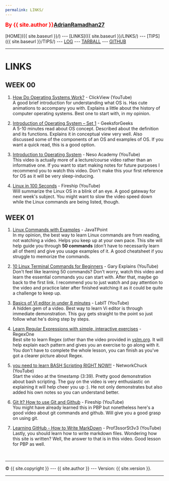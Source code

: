 ```yaml
---
permalink: LINKS/
---
```

<span style="color:red; font-weight:bold; font-size:larger;">By {{ site.author }}[AdrianRamadhan27](https://github.com/AdrianRamadhan27)</span>
<br><br>
[HOME]({{ site.baseurl }}/) ---
[LINKS]({{ site.baseurl }}/LINKS/) ---
[TIPS]({{ site.baseurl }}/TIPS/) ---
[LOG](https://adrianramadhan27.github.io/os222/TXT/mylog.txt) ---
[TARBALL](SandBox/cbkadal.tar.xz) ---
[GITHUB](https://github.com/AdrianRamadhan27/os222/)
<br>
<hr>

# LINKS

## WEEK 00
1. [How Do Operating Systems Work?](https://www.youtube.com/watch?v=GjNp0bBrjmU) - ClickView (YouTube)<br>
A good brief introduction for understanding what OS is. Has cute animations to accompany you with. Explains a little about the history of computer operating systems. Best one to start with, in my opinion.

2. [Introduction of Operating System – Set 1](https://www.geeksforgeeks.org/introduction-of-operating-system-set-1/) - GeeksforGeeks<br>
A 5-10 minutes read about OS concept. Described about the definition and its functions. Explains it in conceptual view very well. Also discussed some of the components of an OS and examples of OS. If you want a quick read, this is a good option.

3. [Introduction to Operating System](https://www.youtube.com/watch?v=vBURTt97EkA) - Neso Academy (YouTube)<br>
This video is actually more of a lecture/course video rather than an informative one. If you want to start making notes for future purposes I recommend you to watch this video. Don't make this your first reference for OS as it will be very sleep-inducing. 

4. [Linux in 100 Seconds](https://www.youtube.com/watch?v=rrB13utjYV4) - Fireship (YouTube)<br>
Will summarize the Linux OS in a blink of an eye. A good gateway for next week's subject. You might want to slow the video speed down while the Linux commands are being listed, though. 


## WEEK 01
1. [Linux Commands with Examples](https://www.javatpoint.com/linux-commands) - JavaTPoint<br>
In my opinion, the best way to learn Linux commands are from reading, not watching a video. Helps you keep up at your own pace. This site will help guide you through **50 commands** (don't have to necessarily learn all of them) and give you usage examples of it. A good cheatsheet if you struggle to memorize the commands.

2. [10 Linux Terminal Commands for Beginners](https://www.youtube.com/watch?v=CpTfQ-q6MPU&) - Gary Explains (YouTube)<br>
Don't feel like learning 50 commands? Don't worry, watch this video and learn the essential commands you can start with. After that, maybe go back to the first link. I recommend you to just watch and pay attention to the video and practice later after finished watching it as it could be quite a challenge to keep up. 

3. [Basics of VI editor in under 8 minutes](https://www.youtube.com/watch?v=-_DvfdgR-LA) - LabIT (YouTube)<br>
A hidden gem of a video. Best way to learn Vi editor is through immediate demonstration. This guy gets straight to the point so just follow what he's doing step by steps.

4. [Learn Regular Expressions with simple, interactive exercises](https://regexone.com/lesson/) - RegexOne<br>
Best site to learn Regex (other than the video provided in [vslm.org](https://osp4diss.vlsm.org/Welcome2GNULinux.html). It will help explain each pattern and gives you an exercise to go along with it. You don't have to complete the whole lesson, you can finish as you've got a clearer picture about Regex.

5. [you need to learn BASH Scripting RIGHT NOW!!](https://youtu.be/SPwyp2NG-bE?t=219) - NetworkChuck (YouTube)<br>
Start the video at the timestamp (3:39). Pretty good demonstration about bash scripting. The guy on the video is very enthusiastic on explaining it will help cheer you up :). He not only demonstrates but also added his own notes so you can understand better.

6. [Git It? How to use Git and Github](https://www.youtube.com/watch?v=HkdAHXoRtos&) - Fireship (YouTube)<br>
You might have already learned this in PBP but nonetheless here's a good video about git commands and github. Will give you a good grasp on using git.

7. [Learning GitHub - How to Write MarkDown](https://www.youtube.com/watch?v=eJojC3lSkwg) - Prof3ssorSt3v3 (YouTube)<br>
Lastly, you should learn how to write markdown files. Wondering how this site is written? Well, the answer to that is in this video. Good lesson for PBP as well.


<br>
<hr>
&copy; {{ site.copyright }} --- {{ site.author }} --- Version: {{ site.version }}.
<hr>
<br>
